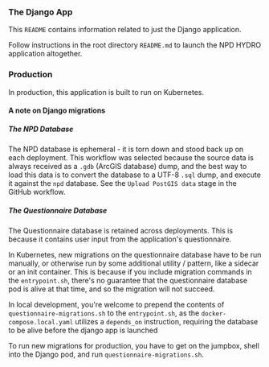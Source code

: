 ### The Django App

This `README` contains information related to just the Django application.

Follow instructions in the root directory `README.md` to launch the NPD HYDRO application altogether.

### Production

In production, this application is built to run on Kubernetes.

#### A note on Django migrations

##### The NPD Database

The NPD database is ephemeral - it is torn down and stood back up on each deployment. This workflow was selected because the source data is always received as a `.gdb` (ArcGIS database) dump, and the best way to load this data is to convert the database to a UTF-8 `.sql` dump, and execute it against the `npd` database. See the `Upload PostGIS data` stage in the GitHub workflow.

##### The Questionnaire Database

The Questionnaire database is retained across deployments. This is because it contains user input from the application's questionnaire.

In Kubernetes, new migrations on the questionnaire database have to be run manually, or otherwise run by some additional utility / pattern, like a sidecar or an init container. This is because if you include migration commands in the `entrypoint.sh`, there's no guarantee that the questionnaire database pod is alive at that time, and so the migration will not succeed.

In local development, you're welcome to prepend the contents of `questionnaire-migrations.sh` to the `entrypoint.sh`, as the `docker-compose.local.yaml` utilizes a `depends_on` instruction, requiring the database to be alive before the django app is launched

To run new migrations for production, you have to get on the jumpbox, shell into the Django pod, and run `questionnaire-migrations.sh`.
